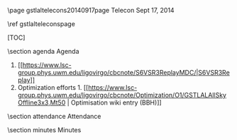 \page gstlaltelecons20140917page Telecon Sept 17, 2014

\ref gstlalteleconspage

[TOC]

\section agenda Agenda

  1. [[https://www.lsc-group.phys.uwm.edu/ligovirgo/cbcnote/S6VSR3ReplayMDC/|S6VSR3Replay]]
  1. Optimization efforts
    1. [[https://www.lsc-group.phys.uwm.edu/ligovirgo/cbcnote/Optimization/O1/GSTLALAllSkyOffline3x3,Mt50 | Optimisation wiki entry (BBH)]]


\section attendance Attendance

\section minutes Minutes
